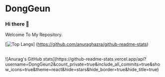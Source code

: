 <h1>DongGeun</h1>

### Hi there 👋

Welcome To My Repository.


[![Top Langs](https://github-readme-stats.vercel.app/api/top-langs/?username=DongGeun2&hide=python&layout=compact)]
(https://github.com/anuraghazra/github-readme-stats)

<br>
![Anurag's GitHub stats](https://github-readme-stats.vercel.app/api?username=DongGeun2&count_private=true&include_all_commits=true&show_icons=true&theme=react&hide=stars&hide_border=true&hide_title=true) 

